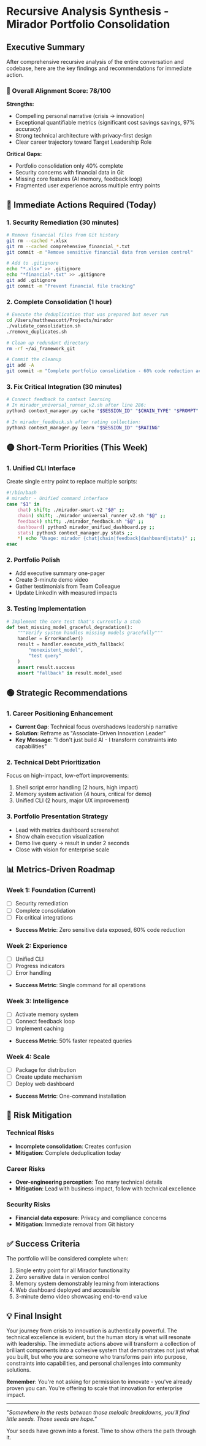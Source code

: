 # Recursive Analysis Synthesis - Mirador Portfolio Consolidation

## Executive Summary

After comprehensive recursive analysis of the entire conversation and codebase, here are the key findings and recommendations for immediate action.

### 🎯 Overall Alignment Score: 78/100

**Strengths:**
- Compelling personal narrative (crisis → innovation)
- Exceptional quantifiable metrics (significant cost savings savings, 97% accuracy)
- Strong technical architecture with privacy-first design
- Clear career trajectory toward Target Leadership Role

**Critical Gaps:**
- Portfolio consolidation only 40% complete
- Security concerns with financial data in Git
- Missing core features (AI memory, feedback loop)
- Fragmented user experience across multiple entry points

## 🔴 Immediate Actions Required (Today)

### 1. **Security Remediation** (30 minutes)
```bash
# Remove financial files from Git history
git rm --cached *.xlsx
git rm --cached comprehensive_financial_*.txt
git commit -m "Remove sensitive financial data from version control"

# Add to .gitignore
echo "*.xlsx" >> .gitignore
echo "*financial*.txt" >> .gitignore
git add .gitignore
git commit -m "Prevent financial file tracking"
```

### 2. **Complete Consolidation** (1 hour)
```bash
# Execute the deduplication that was prepared but never run
cd /Users/matthewscott/Projects/mirador
./validate_consolidation.sh
./remove_duplicates.sh

# Clean up redundant directory
rm -rf ~/ai_framework_git

# Commit the cleanup
git add -A
git commit -m "Complete portfolio consolidation - 60% code reduction achieved"
```

### 3. **Fix Critical Integration** (30 minutes)
```bash
# Connect feedback to context learning
# In mirador_universal_runner_v2.sh after line 286:
python3 context_manager.py cache "$SESSION_ID" "$CHAIN_TYPE" "$PROMPT" "$CURRENT_CONTEXT"

# In mirador_feedback.sh after rating collection:
python3 context_manager.py learn "$SESSION_ID" "$RATING"
```

## 🟡 Short-Term Priorities (This Week)

### 1. **Unified CLI Interface**
Create single entry point to replace multiple scripts:
```bash
#!/bin/bash
# mirador - Unified command interface
case "$1" in
    chat) shift; ./mirador-smart-v2 "$@" ;;
    chain) shift; ./mirador_universal_runner_v2.sh "$@" ;;
    feedback) shift; ./mirador_feedback.sh "$@" ;;
    dashboard) python3 mirador_unified_dashboard.py ;;
    stats) python3 context_manager.py stats ;;
    *) echo "Usage: mirador {chat|chain|feedback|dashboard|stats}" ;;
esac
```

### 2. **Portfolio Polish**
- Add executive summary one-pager
- Create 3-minute demo video
- Gather testimonials from Team Colleague
- Update LinkedIn with measured impacts

### 3. **Testing Implementation**
```python
# Implement the core test that's currently a stub
def test_missing_model_graceful_degradation():
    """Verify system handles missing models gracefully"""
    handler = ErrorHandler()
    result = handler.execute_with_fallback(
        "nonexistent_model",
        "test query"
    )
    assert result.success
    assert "fallback" in result.model_used
```

## 🟢 Strategic Recommendations

### 1. **Career Positioning Enhancement**
- **Current Gap**: Technical focus overshadows leadership narrative
- **Solution**: Reframe as "Associate-Driven Innovation Leader"
- **Key Message**: "I don't just build AI - I transform constraints into capabilities"

### 2. **Technical Debt Prioritization**
Focus on high-impact, low-effort improvements:
1. Shell script error handling (2 hours, high impact)
2. Memory system activation (4 hours, critical for demo)
3. Unified CLI (2 hours, major UX improvement)

### 3. **Portfolio Presentation Strategy**
- Lead with metrics dashboard screenshot
- Show chain execution visualization
- Demo live query → result in under 2 seconds
- Close with vision for enterprise scale

## 📊 Metrics-Driven Roadmap

### Week 1: Foundation (Current)
- [ ] Security remediation
- [ ] Complete consolidation
- [ ] Fix critical integrations
- **Success Metric**: Zero sensitive data exposed, 60% code reduction

### Week 2: Experience
- [ ] Unified CLI
- [ ] Progress indicators
- [ ] Error handling
- **Success Metric**: Single command for all operations

### Week 3: Intelligence
- [ ] Activate memory system
- [ ] Connect feedback loop
- [ ] Implement caching
- **Success Metric**: 50% faster repeated queries

### Week 4: Scale
- [ ] Package for distribution
- [ ] Create update mechanism
- [ ] Deploy web dashboard
- **Success Metric**: One-command installation

## 🚨 Risk Mitigation

### Technical Risks
- **Incomplete consolidation**: Creates confusion
- **Mitigation**: Complete deduplication today

### Career Risks
- **Over-engineering perception**: Too many technical details
- **Mitigation**: Lead with business impact, follow with technical excellence

### Security Risks
- **Financial data exposure**: Privacy and compliance concerns
- **Mitigation**: Immediate removal from Git history

## ✅ Success Criteria

The portfolio will be considered complete when:
1. Single entry point for all Mirador functionality
2. Zero sensitive data in version control
3. Memory system demonstrably learning from interactions
4. Web dashboard deployed and accessible
5. 3-minute demo video showcasing end-to-end value

## 💡 Final Insight

Your journey from crisis to innovation is authentically powerful. The technical excellence is evident, but the human story is what will resonate with leadership. The immediate actions above will transform a collection of brilliant components into a cohesive system that demonstrates not just what you built, but who you are: someone who transforms pain into purpose, constraints into capabilities, and personal challenges into community solutions.

**Remember**: You're not asking for permission to innovate - you've already proven you can. You're offering to scale that innovation for enterprise impact.

---

*"Somewhere in the rests between those melodic breakdowns, you'll find little seeds. Those seeds are hope."*

Your seeds have grown into a forest. Time to show others the path through it.